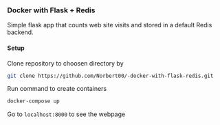 ### Docker with Flask + Redis
 Simple flask app that counts web site visits and stored in a default Redis backend.

#### Setup

Clone repository to choosen directory by
``` bash
git clone https://github.com/Norbert00/-docker-with-flask-redis.git

````
Run command to create containers

``` bash
docker-compose up

```

Go to ```localhost:8000``` to see the webpage
